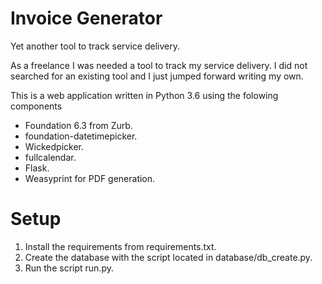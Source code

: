 # Invoice Generator
Yet another tool to track service delivery.

As a freelance I was needed a tool to track my service delivery.
I did not searched for an existing tool and I just jumped forward writing my own.

This is a web application written in Python 3.6 using the folowing components 
- Foundation 6.3 from Zurb.
- foundation-datetimepicker.
- Wickedpicker.
- fullcalendar.
- Flask.
- Weasyprint for PDF generation.

# Setup
1. Install the requirements from requirements.txt.
2. Create the database with the script located in database/db_create.py.
3. Run the script run.py.
